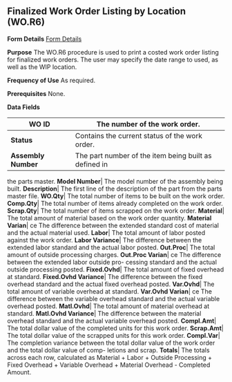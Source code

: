 ## Finalized Work Order Listing by Location (WO.R6)
<PageHeader />

**Form Details**
[Form Details](../WO-R6-1/README.md)

**Purpose**
The WO.R6 procedure is used to print a costed work order listing for finalized
work orders. The user may specify the date range to used, as well as the WIP
location.

**Frequency of Use**
As required.

**Prerequisites**
None.

**Data Fields**

| **WO ID**           | The number of the work order.                         |
| ------------------- | ----------------------------------------------------- |
| **Status**          | Contains the current status of the work order.        |
| **Assembly Number** | The part number of the item being built as defined in |
the parts master.
**Model Number**|  The model number of the assembly being built.
**Description**|  The first line of the description of the part from the parts
master file.
**WO.Qty**|  The total number of items to be built on the work order.
**Comp.Qty**|  The total number of items already completed on the work order.
**Scrap.Qty**|  The total number of items scrapped on the work order.
**Material**|  The total amount of material based on the work order quantity.
**Material Varian**|  ce The difference between the extended standard cost of
material and the actual material used.
**Labor**|  The total amount of labor posted against the work order.
**Labor Variance**|  The difference between the extended labor standard and
the actual labor posted.
**Out.Proc**|  The total amount of outside processing charges.
**Out.Proc Varian**|  ce The difference between the extended labor outside
pro- cessing standard and the actual outside processing posted.
**Fixed.Ovhd**|  The total amount of fixed overhead at standard.
**Fixed.Ovhd Variance**|  The difference between the fixed overhead standard
and the actual fixed overhead posted.
**Var.Ovhd**|  The total amount of variable overhead at standard.
**Var.Ovhd Varian**|  ce The difference between the variable overhead standard
and the actual variable overhead posted.
**Matl.Ovhd**|  The total amount of material overhead at standard.
**Matl.Ovhd Variance**|  The difference between the material overhead standard
and the actual variable overhead posted.
**Compl.Amt**|  The total dollar value of the completed units for this work
order.
**Scrap.Amt**|  The total dollar value of the scrapped units for this work
order.
**Compl.Var**|  The completion variance between the total dollar value of the
work order and the total dollar value of comp- letions and scrap.
**Totals**|  The totals across each row, calculated as Material + Labor +
Outside Processing + Fixed Overhead + Variable Overhead + Material Overhead -
Completed Amount.

<badge text= "Version 8.10.57 " vertical="middle" />

<PageFooter />
